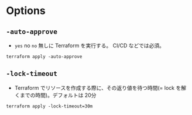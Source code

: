 # Options


## `-auto-approve`

+ `yes` no `no` 無しに Terraform を実行する。 CI/CD などでは必須。

```
terraform apply -auto-approve
```

## `-lock-timeout`

+ Terraform でリソースを作成する際に、その返り値を待つ時間(= lock を解くまでの時間)。デフォルトは 20分 

```
terraform apply -lock-timeout=30m
```
